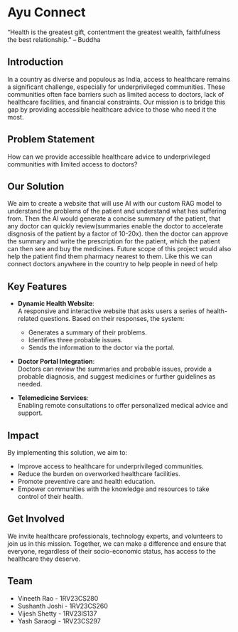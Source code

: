 # Ayu Connect

“Health is the greatest gift, contentment the greatest wealth, faithfulness the best relationship.” – Buddha

## Introduction

In a country as diverse and populous as India, access to healthcare remains a significant challenge, especially for underprivileged communities. These communities often face barriers such as limited access to doctors, lack of healthcare facilities, and financial constraints. Our mission is to bridge this gap by providing accessible healthcare advice to those who need it the most.

## Problem Statement

How can we provide accessible healthcare advice to underprivileged communities with limited access to doctors?

## Our Solution

We aim to create a website that will use AI with our custom RAG model to understand the problems of the patient and understand what hes suffering from. Then the AI would generate a concise summary of the patient, that any doctor can quickly review(summaries enable the doctor to accelerate disgnosis of the patient by a factor of 10-20x). then the doctor can approve the summary and write the prescription for the patient, which the patient can then see and buy the medicines. Future scope of this project would also help the patient find them pharmacy nearest to them. Like this we can connect doctors anywhere in the country to help people in need of help

## Key Features

- **Dynamic Health Website**:  
  A responsive and interactive website that asks users a series of health-related questions. Based on their responses, the system:  
  - Generates a summary of their problems.  
  - Identifies three probable issues.  
  - Sends the information to the doctor via the portal.

- **Doctor Portal Integration**:  
  Doctors can review the summaries and probable issues, provide a probable diagnosis, and suggest medicines or further guidelines as needed.

- **Telemedicine Services**:  
  Enabling remote consultations to offer personalized medical advice and support.

## Impact

By implementing this solution, we aim to:

- Improve access to healthcare for underprivileged communities.
- Reduce the burden on overworked healthcare facilities.
- Promote preventive care and health education.
- Empower communities with the knowledge and resources to take control of their health.

## Get Involved

We invite healthcare professionals, technology experts, and volunteers to join us in this mission. Together, we can make a difference and ensure that everyone, regardless of their socio-economic status, has access to the healthcare they deserve.

## Team
- Vineeth Rao - 1RV23CS280
- Sushanth Joshi - 1RV23CS260
- Vijesh Shetty - 1RV23IS137
- Yash Saraogi - 1RV23CS297

